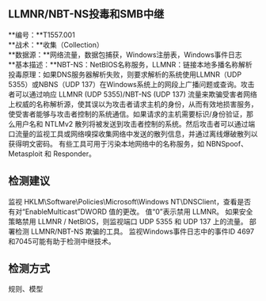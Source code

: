 ## LLMNR/NBT-NS投毒和SMB中继  
**编号：**T1557.001  
**战术：**收集（Collection）  
**数据源：**网络流量，数据包捕获，Windows注册表，Windows事件日志  
**基本描述：**NBT-NS：NetBIOS名称服务，LLMNR：链接本地多播名称解析
投毒原理：如果DNS服务器解析失败，则要求解析的系统使用LLMNR（UDP 5355）或NBNS（UDP 137）在Windows系统上的网段上广播问题或查询。攻击者可以通过响应 LLMNR (UDP 5355)/NBT-NS (UDP 137) 流量来欺骗受害者网络上权威的名称解析源，使其误以为攻击者请求主机的身份，从而有效地损害服务，使受害者能够与攻击者控制的系统通信。如果请求的主机需要标识/身份验证，那么用户名和 NTLMv2 散列将被发送到攻击者控制的系统。然后攻击者可以通过端口流量的监视工具或网络嗅探收集网络中发送的散列信息，并通过离线爆破散列以获得明文密码。
有些工具可用于污染本地网络中的名称服务，如 NBNSpoof、Metasploit 和 Responder。  
## 检测建议  
监视 HKLM\Software\Policies\Microsoft\Windows NT\DNSClient，查看是否有对“EnableMulticast”DWORD 值的更改。 值“0”表示禁用 LLMNR。
如果安全策略禁用 LLMNR / NetBIOS，则监视端口 UDP 5355 和 UDP 137 上的流量。 部署检测 LLMNR/NBT-NS 欺骗的工具。
监视Windows事件日志中的事件ID 4697和7045可能有助于检测中继技术。  
## 检测方式  
规则、模型
